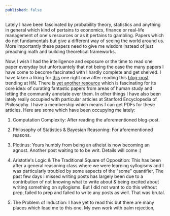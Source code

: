 ```yaml
---
published: false
---
```

Lately I have been fascinated by probability theory, statistics and anything in general which kind of pertains to economics, finance or real-life management of one's resources or as it pertains to gambling. Papers which do not fundamentals but give a different way of seeing the world around us. More importantly these papers need to give me wisdom instead of just preaching math and building theoretical frameworks. 

Now, I wish I had the intelligence and exposure or the time to read one paper everyday but unfortuantely that not being the case the many papers I have come to become fascinated with I hardly complete and get shelved. I have taken a liking for [this](https://people.csail.mit.edu/costis/simplified.pdf "The Complexity of Computing Nash Equilibrium") one right now after reading this [blog-post](https://ristret.com/s/qk8wpt/philosophy_computational_complexity "The Philosophy Of Computation Complexity at Ristret") trending at HN. There is [yet another resource](http://fermatslibrary.com/ "Fermat's Library") which is fascinating for its core idea: of curating fantastic papers from areas of human study and letting the community annotate over them. In other things I have also been lately really occupied with particular articles at Stanford Encyclopedia of Philosophy. I have a membership which means I can get PDFs for these articles. Here are some which have been occupying me lately:

1. Computation Complexity: After reading the aforementioned blog-post.

2. Philosophy of Statistics & Bayesian Reasoning: For aforementioned reasons.

3. Plotinus: Yours humbly from being an atheist is now becoming an agnost. Another post waiting to to be writ. Details will come :)

4. Aristotle's Logic & The Traditional Square of Opposition: This has been after a general reasoning class where we were learning syllogisms and I was particularly troubled by some aspects of the "some" quantifier. The past few days I missed writing posts has largely been due to a contribution of not knowing what to write about & being excited about writing something on syllogisms. But I did not want to do this without prep, failed to prep and failed to write any posts as well. That was brutal.

5. The Problem of Induction: I have yet to read this but there are many places which lead me to this one. My own work with palm rejection, 
